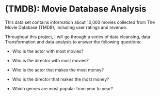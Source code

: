 # (TMDB): Movie Database Analysis
This data set contains information about 10,000 movies collected from The Movie Database (TMDB), including user ratings and revenue.

Throughout this project, I will go through a series of data cleansing, data Transformation and data analysis to answer the following questions:


- Who is the actor with most movies?

- Who is the director with most movies?

- Who is the actor that makes the most money?

- Who is the director that makes the most money?

- Which genres are most popular from year to year?
